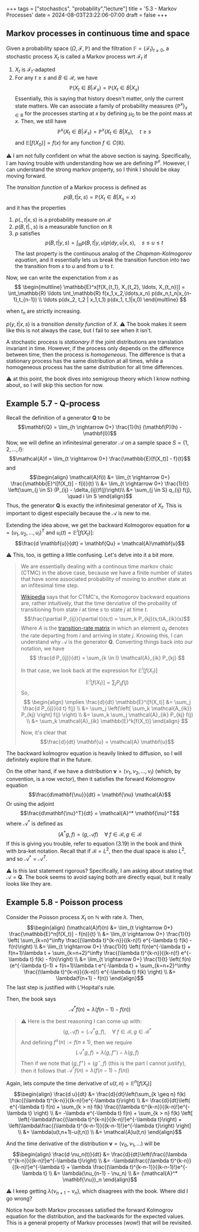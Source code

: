 +++
tags = ["stochastics", "probability","lecture"]
title = '5.3 - Markov Processes'
date = 2024-08-03T23:22:06-07:00
draft = false
+++

## Markov processes in continuous time and space
Given a probability space $(\Omega, \mathcal{F}, \mathbb{P})$ and the filtration $\mathbb{F} = (\mathcal{F}_t)_{t \geq 0}$, a stochastic process $X_t$ is called a Markov process wrt $\mathcal{F}_t$ if
1. $X_t$ is $\mathcal{F}_t$-adapted
2. For any $t \geq s$ and $B \in \mathcal{R}$, we have
$$\mathbb{P}(X_t \in B | \mathcal{F}_s) = \mathbb{P}(X_t \in B | X_s)$$
Essentially, this is saying that history doesn't matter, only the current state matters. We can associate a family of probability measures $\{\mathbb{P}^x\}_{x\in\mathbb{R}}$ for the processes starting at $x$ by defining $\mu_0$ to be the point mass at $x$. Then, we still have
$$\mathbb{P}^x(X_t \in B | \mathcal{F}_s) = \mathbb{P}^x(X_t \in B | X_s), \quad t \geq s$$
and $\mathbb{E}[f(X_0)] = f(x)$ for any function $f \in C(\mathbb{R})$.

:warning: I am not fully confident on what the above section is saying. Specifically, I am having trouble with understanding how we are defining $\mathbb{P}^x$. However, I can understand the strong markov property, so I think I should be okay moving forward.

The _transition function_ of a Markov process is defined as
$$p(B,t|x,s) = \mathbb{P}(X_t \in B | X_s = x)$$
and it has the properties
1. $p(.,t|x,s)$ is a probability measure on $\mathcal{R}$
1. $p(B,t|.,s)$ is a measurable function on $\mathbb{R}$
1. $p$ satisfies
$$p(B,t|y,s) = \int_\mathbb{R} p(B,t|y,u) p(dy,u|x,s), \quad s \leq u \leq t$$
The last property is the continuous analog of the _Chapman-Kolmogorov equation_, and it essentially lets us break the transition function into two the transition from $s$ to $u$ and from $u$ to $t$.

Now, we can write the expenctation from $x$ as
$$ \begin{multline}
\mathbb{E}^x[f(X_{t_1}, X_{t_2}, \ldots, X_{t_n})] = \int_\mathbb{R} \ldots \int_\mathbb{R} f(x_1,x_2,\ldots,x_n) p(dx_n,t_n|x_{n-1},t_{n-1}) \\ \ldots p(dx_2, t_2 | x_1,t_1) p(dx_1, t_1|x,0)
\end{multline}
$$

when $t_n$ are strictly increasing.

$p(y,t|x,s)$ is a _transition density function_ of $X$. :warning: The book makes it seem like this is not always the case, but I fail to see when it isn't.

A stochastic process is _stationary_ if the joint distributions are translation invariant in time. However, if the process only depends on the difference between time, then the process is _homogeneous_. The difference is that a stationary process has the same distribution at all times, while a homogeneous process has the same distribution for all time differences.

:warning: at this point, the book dives into semigroup theory which I know nothing about, so I will skip this section for now.

## Example 5.7 - Q-process
Recall the definition of a generator $\mathbf{Q}$ to be
$$\mathbf{Q} = \lim_{h \rightarrow 0+} \frac{1}{h} (\mathbf(P)(h) - \mathbf{I})$$
Now, we will define an infinitesimal generator $\mathcal{A}$ on a sample space $S = \{1,2,\ldots,I\}$:
$$\mathcal{A}f = \lim_{t \rightarrow 0+} \frac{\mathbb{E}[f(X_t)] - f}{t}$$
and
$$\begin{align}
\mathcal{A}f(i) &= \lim_{t \rightarrow 0+} \frac{\mathbb{E}^i[f(X_t)] - f(i)}{t} \\
&= \lim_{t \rightarrow 0+} \frac{1}{t} \left(\sum_{j \in S} (P_{ij} - \delta_{ij})f(j)\right)\\
&= \sum_{j \in S} q_{ij} f(j), \quad i \in S
\end{align}$$
Thus, the generator $\mathbf{Q}$ is exactly the infinitesimal generator of $X_t$. This is important to digest especially because the $\mathcal{A}$ is new to me.

Extending the idea above, we get the backward Kolmogorov equation for $\mathbf{u} = (u_1, u_2, \ldots, u_I)^T$ and $u_i(t) = \mathbb{E}^i[f(X_t)]$:
$$\frac{d \mathbf{u}}{dt} = \mathbf{Qu} = \mathcal{A}\mathbf{u}$$

:warning: This, too, is getting a little confusing. Let's delve into it a bit more.

>We are essentially dealing with a continous time markov chaic (CTMC) in the above case, because we have a finite number of states that have some associated probability of moving to another state at an infitesimal time step.
>
>[Wikipedia](https://en.wikipedia.org/wiki/Kolmogorov_equations#Continuous-time_Markov_chains) says that for CTMC's, the Komogorov backward equations are, rather intuitively, that the time derviative of the probaility of transitioning from state $i$ at time $s$ to state $j$ at time $t$.
>$$\frac{\partial P_{ij}}{\partial t}(s;t) = \sum_k P_{kj}(s;t)A_{ik}(s)$$
>Where $A$ is the [transition-rate matrix](https://en.wikipedia.org/wiki/Transition-rate_matrix) in which an element $q_{ij}$ denotes the rate departing from $i$ and arriving in state $j$. Knowing this, I can understand why $\mathcal{A}$ is the generator $\mathbf{Q}$. Converting things back into our notation, we have
>$$ \frac{d P_{ij}}{dt} = \sum_{k \in I} \mathcal{A}_{ik} P_{kj} $$
>
>In that case, we look back at the expression for $\mathbb{E}^i[f(X_t)]$
>$$\mathbb{E}^i[f(X_t)] = \sum_j P_{ij}f(j)$$
>So,
>$$ \begin{align}
\implies \frac{d}{dt} \mathbb{E}^i[f(X_t)] &= \sum_j \frac{d P_{ij}}{d t} f(j) \\
&= \sum_j \left(\left[ \sum_k \mathcal{A_{ik}} P_{kj} \right] f(j) \right) \\
&= \sum_k \sum_j \mathcal{A}_{ik} P_{kj} f(j) \\
&= \sum_k \mathcal{A}_{ik} \mathbb{E}^k[f(X_t)]
\end{align}
$$
>
>Now, it's clear that
>$$\frac{d}{dt} \mathbf{u} = \mathcal{A} \mathbf{u}$$

The backward kolmogrov equation is heavily linked to diffusion, so I will definitely explore that in the future.

On the other hand, if we have a distribution $\mathbf{\nu} = (\nu_1, \nu_2, \ldots, \nu_I)$ (which, by convention, is a row vector), then it satisfies the forward Kolomogrov equation
$$\frac{d\mathbf{\nu}}{dt} = \mathbf{\nu} \mathcal{A}$$
Or using the adjoint
$$\frac{d\mathbf{\nu}^T}{dt} = \mathcal{A}^* \mathbf{\nu}^T$$
where $\mathcal{A}^*$ is defined as
$$(A^* g, f) = (g, \mathcal{A} f) \quad \forall \; f \in \mathscr{B}, g \in \mathscr{B}$$ 
If this is giving you trouble, refer to equation (3.19) in the book and think with bra-ket notation. Recall that if $\mathscr{B} = L^2$, then the dual space is also $L^2$, and so $\mathcal{A}^* = \mathcal{A}^T$. 

:warning: Is this last statement rigorous? Specifically, I am asking about stating that $\mathcal{A} = \mathbf{Q}$. The book seems to avoid saying both are directly equal, but it really looks like they are.

## Example 5.8 - Poisson process
Consider the Poisson process $X_t$ on $\mathbb{N}$ with rate $\lambda$. Then,
$$\begin{align}
(\mathcal{A}f)(n) &= \lim_{t \rightarrow 0+} \frac{\mathbb{E}^n[f(X_t)] - f(n)}{t} \\
&= \lim_{t \rightarrow 0+} \frac{1}{t} \left( \sum_{k=n}^\infty \frac{(\lambda t)^{k-n}}{(k-n)!} e^{-\lambda t} f(k) - f(n)\right) \\
&= \lim_{t \rightarrow 0+} \frac{1}{t} \left( f(n)e^{-\lambda t} + f(n+1)\lambda t + \sum_{k=n+2}^\infty \frac{(\lambda t)^{k-n}}{(k-n)!} e^{-\lambda t} f(k) - f(n)\right) \\
&= \lim_{t \rightarrow 0+} \frac{1}{t} \left( f(n)(e^{-\lambda t}-1) + f(n+1)\lambda t e^{-\lambda t} + \sum_{k=n+2}^\infty \frac{(\lambda t)^{k-n}}{(k-n)!} e^{-\lambda t} f(k) \right) \\
&= \lambda(f(n+1) - f(n))
\end{align}$$
The last step is justified with L'Hopital's rule.

Then, the book says
$$\mathcal{A}^*f(n) = \lambda(f(n-1) - f(n))$$
> :warning: Here is the best reasoning I can come up with:
> $$(g, \mathcal{A}f) = (\mathcal{A}^* g, f), \quad \forall \; f\in \mathscr{B}, g \in \mathscr{B}^*$$
> And defining $f^\pm(n) := f(n \pm 1)$, then we require
> $$(\mathcal{A}^*g, f) = \lambda(g,f^+) - \lambda(g,f)$$
> Then if we note that $(g,f^+) = (g^-,f)$ (this is the part I cannot justify), then it follows that $\mathcal{A}^*f(n) = \lambda(f(n-1) - f(n))$ 

Again, lets compute the time derivative of $u(t,n) = \mathbb{E}^n[f(X_t)]$
$$\begin{align}
\frac{d u}{dt} &= \frac{d}{dt}\left(\sum_{k \geq n} f(k) \frac{(\lambda t)^{k-n}}{(k-n)!}e^{-\lambda t}\right) \\
&= \frac{d}{dt}\left( e^{-\lambda t} f(n) + \sum_{k > n} f(k) \frac{(\lambda t)^{k-n}}{(k-n)!}e^{-\lambda t} \right) \\
&=  -\lambda e^{-\lambda t} f(n) + \sum_{k > n} f(k) \left[ \left(-\lambda\frac{(\lambda t)^{k-n}}{(k-n)!}e^{-\lambda t}\right) + \left(\lambda\frac{(\lambda t)^{k-n-1}}{(k-n-1)!}e^{-\lambda t}\right) \right] \\
&= \lambda(u(t,n+1)-u(t,n)) \\
&= \mathcal{A}u(t,n)
\end{align}$$

And the time derivative of the distribution $\mathbf{\nu} = (\nu_0, \nu_1, \ldots)$ will be
$$\begin{align}
\frac{d \nu_n(t)}{dt} &= \frac{d}{dt}\left(\frac{(\lambda t)^{k-n}}{(k-n)!}e^{-\lambda t}\right) \\
&= -\lambda\frac{(\lambda t)^{k-n}}{(k-n)!}e^{-\lambda t} + \lambda \frac{(\lambda t)^{k-n-1}}{(k-n-1)!}e^{-\lambda t} \\
&= \lambda(\nu_{n-1} - \nu_n) \\
&= (\mathcal{A}^* \mathbf{\nu})_n
\end{align}$$

:warning: I keep getting $\lambda(\nu_{n+1} - \nu_n)$, which disagrees with the book. Where did I go wrong?

Notice how both Markov processes satisfied the forward Kolmogrov equation for the distribution, and the backwards for the expected values. This is a general property of Markov processes (wow!) that will be revisited.

